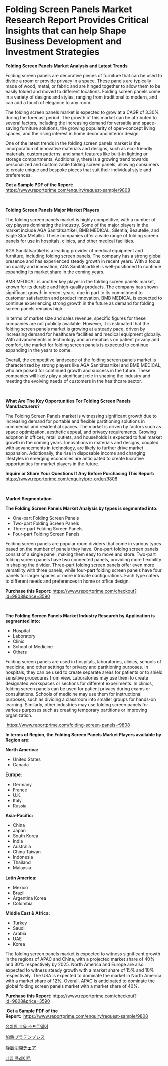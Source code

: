 <p><h1>Folding Screen Panels Market Research Report Provides Critical Insights that can help Shape Business Development and Investment Strategies</h1></p><p><strong>Folding Screen Panels Market Analysis and Latest Trends</strong></p>
<p><p>Folding screen panels are decorative pieces of furniture that can be used to divide a room or provide privacy in a space. These panels are typically made of wood, metal, or fabric and are hinged together to allow them to be easily folded and moved to different locations. Folding screen panels come in a variety of designs and styles, ranging from traditional to modern, and can add a touch of elegance to any room.</p><p>The folding screen panels market is expected to grow at a CAGR of 3.30% during the forecast period. The growth of this market can be attributed to several factors, including the increasing demand for versatile and space-saving furniture solutions, the growing popularity of open-concept living spaces, and the rising interest in home decor and interior design. </p><p>One of the latest trends in the folding screen panels market is the incorporation of innovative materials and designs, such as eco-friendly materials, custom patterns, and smart features like built-in lighting or storage compartments. Additionally, there is a growing trend towards personalized and customizable folding screen panels, allowing consumers to create unique and bespoke pieces that suit their individual style and preferences.</p></p>
<p><strong>Get a Sample PDF of the Report:&nbsp;</strong> <a href="https://www.reportprime.com/enquiry/request-sample/9808">https://www.reportprime.com/enquiry/request-sample/9808</a></p>
<p>&nbsp;</p>
<p><strong>Folding Screen Panels Major Market Players</strong></p>
<p><p>The folding screen panels market is highly competitive, with a number of key players dominating the industry. Some of the major players in the market include AGA Sanitätsartikel, BMB MEDICAL, Silentia, Beautelle, and Eagle Star Metallic. These companies offer a wide range of folding screen panels for use in hospitals, clinics, and other medical facilities.</p><p>AGA Sanitätsartikel is a leading provider of medical equipment and furniture, including folding screen panels. The company has a strong global presence and has experienced steady growth in recent years. With a focus on quality and innovation, AGA Sanitätsartikel is well-positioned to continue expanding its market share in the coming years.</p><p>BMB MEDICAL is another key player in the folding screen panels market, known for its durable and high-quality products. The company has shown significant growth in recent years, due in part to its commitment to customer satisfaction and product innovation. BMB MEDICAL is expected to continue experiencing strong growth in the future as demand for folding screen panels remains high.</p><p>In terms of market size and sales revenue, specific figures for these companies are not publicly available. However, it is estimated that the folding screen panels market is growing at a steady pace, driven by increasing demand for healthcare facilities and medical equipment globally. With advancements in technology and an emphasis on patient privacy and comfort, the market for folding screen panels is expected to continue expanding in the years to come.</p><p>Overall, the competitive landscape of the folding screen panels market is characterized by strong players like AGA Sanitätsartikel and BMB MEDICAL, who are poised for continued growth and success in the future. These companies will likely play a significant role in shaping the industry and meeting the evolving needs of customers in the healthcare sector.</p></p>
<p>&nbsp;</p>
<p><strong>What Are The Key Opportunities For Folding Screen Panels Manufacturers?</strong></p>
<p><p>The Folding Screen Panels market is witnessing significant growth due to increasing demand for portable and flexible partitioning solutions in commercial and residential spaces. The market is driven by factors such as space optimization, aesthetic appeal, and privacy requirements. Growing adoption in offices, retail outlets, and households is expected to fuel market growth in the coming years. Innovations in materials and designs, coupled with advancements in technology, are likely to further drive market expansion. Additionally, the rise in disposable income and changing lifestyles in emerging economies are anticipated to create lucrative opportunities for market players in the future.</p></p>
<p><strong>Inquire or Share Your Questions If Any Before Purchasing This Report:</strong> <a href="https://www.reportprime.com/enquiry/pre-order/9808">https://www.reportprime.com/enquiry/pre-order/9808</a></p>
<p>&nbsp;</p>
<p><strong>Market Segmentation</strong></p>
<p><strong>The Folding Screen Panels Market Analysis by types is segmented into:</strong></p>
<p><ul><li>One-part Folding Screen Panels</li><li>Two-part Folding Screen Panels</li><li>Three-part Folding Screen Panels</li><li>Four-part Folding Screen Panels</li></ul></p>
<p><p>Folding screen panels are popular room dividers that come in various types based on the number of panels they have. One-part folding screen panels consist of a single panel, making them easy to move and store. Two-part folding screen panels have two connected panels, providing more flexibility in shaping the divider. Three-part folding screen panels offer even more versatility with three panels, while four-part folding screen panels have four panels for larger spaces or more intricate configurations. Each type caters to different needs and preferences in home or office design.</p></p>
<p><strong>Purchase this Report:&nbsp;</strong><a href="https://www.reportprime.com/checkout?id=9808&price=3590">https://www.reportprime.com/checkout?id=9808&price=3590</a></p>
<p>&nbsp;</p>
<p><strong>The Folding Screen Panels Market Industry Research by Application is segmented into:</strong></p>
<p><ul><li>Hospital</li><li>Laboratory</li><li>Clinic</li><li>School of Medicine</li><li>Others</li></ul></p>
<p><p>Folding screen panels are used in hospitals, laboratories, clinics, schools of medicine, and other settings for privacy and partitioning purposes. In hospitals, they can be used to create separate areas for patients or to shield sensitive procedures from view. Laboratories may use them to create designated workspaces or sections for different experiments. In clinics, folding screen panels can be used for patient privacy during exams or consultations. Schools of medicine may use them for instructional purposes, such as dividing a classroom into smaller groups for hands-on learning. Similarly, other industries may use folding screen panels for various purposes such as creating temporary partitions or improving organization.</p></p>
<p><a href="https://www.reportprime.com/folding-screen-panels-r9808">&nbsp;https://www.reportprime.com/folding-screen-panels-r9808</a></p>
<p><strong>In terms of Region, the Folding Screen Panels Market Players available by Region are:</strong></p>
<p>
    <p> <strong> North America: </strong>
        <ul>
            <li>United States</li>
            <li>Canada</li>
        </ul>
        </p> 
    <p> <strong> Europe: </strong>
        <ul>
            <li>Germany</li>
            <li>France</li>
            <li>U.K.</li>
            <li>Italy</li>
            <li>Russia</li>
        </ul>
        </p> 
    <p> <strong> Asia-Pacific: </strong>
        <ul>
            <li>China</li>
            <li>Japan</li>
            <li>South Korea</li>
            <li>India</li>
            <li>Australia</li>
            <li>China Taiwan</li>
            <li>Indonesia</li>
            <li>Thailand</li>
            <li>Malaysia</li>
        </ul>
        </p> 
    <p> <strong> Latin America: </strong>
        <ul>
            <li>Mexico</li>
            <li>Brazil</li>
            <li>Argentina Korea</li>
            <li>Colombia</li>
        </ul>
        </p> 
    <p> <strong> Middle East & Africa: </strong>
        <ul>
            <li>Turkey</li>
            <li>Saudi</li>
            <li>Arabia</li>
            <li>UAE</li>
            <li>Korea</li>
        </ul>
    </p>
    </p>
<p><p>The folding screen panels market is expected to witness significant growth in the regions of APAC and China, with a projected market share of 40% and 30% respectively by 2025. North America and Europe are also expected to witness steady growth with a market share of 15% and 10% respectively. The USA is expected to dominate the market in North America with a market share of 12%. Overall, APAC is anticipated to dominate the global folding screen panels market with a market share of 40%.</p></p>
<p><strong>Purchase this Report: </strong><a href="https://www.reportprime.com/checkout?id=9808&price=3590">https://www.reportprime.com/checkout?id=9808&price=3590</a></p>
<p>&nbsp;<strong>Get a Sample PDF of the Report:&nbsp;&nbsp;</strong><a href="https://www.reportprime.com/enquiry/request-sample/9808">https://www.reportprime.com/enquiry/request-sample/9808</a></p>
<p><strong></strong></p>
<p><p><a href="https://medium.com/@jaceykeebler2022/%EC%9C%A0%EC%B9%98%EC%9B%90-%EA%B5%90%EC%9C%A1-%EC%86%8C%ED%94%84%ED%8A%B8%EC%9B%A8%EC%96%B4-%EC%8B%9C%EC%9E%A5-%EC%A0%90%EC%9C%A0%EC%9C%A8-%EC%A7%84%ED%99%94-%EB%B0%8F-%EC%8B%9C%EC%9E%A5-%EC%84%B1%EC%9E%A5-%EC%B6%94%EC%84%B8-2024-2031-b6bccb2b0248">유치원 교육 소프트웨어</a></p><p><a href="https://medium.com/@amehdzmay/%E5%8A%A0%E7%86%B1%E3%83%97%E3%83%A9%E3%83%86%E3%83%B3%E3%83%97%E3%83%AC%E3%82%B9%E3%81%AE%E5%B8%82%E5%A0%B4%E8%A6%8F%E6%A8%A1-cagr-%E3%83%88%E3%83%AC%E3%83%B3%E3%83%89-2024-2030-79d59401c117">加熱プラテンプレス</a></p><p><a href="https://medium.com/@dominicalsop1/%E6%8E%A1%E8%A1%80%E6%A4%85%E5%AD%90%E5%B8%82%E5%A0%B4-%E6%88%90%E5%8A%9F%E3%81%99%E3%82%8B%E3%83%93%E3%82%B8%E3%83%8D%E3%82%B9%E6%88%A6%E7%95%A5%E3%81%AE%E9%8D%B5-2031%E5%B9%B4%E3%81%BE%E3%81%A7%E3%81%AE%E4%BA%88%E6%B8%AC-6969926369ff">静脈切開チェア</a></p><p><a href="https://medium.com/@albinbrakus2023/%EC%9D%B4%EB%A6%84%ED%8C%90-%EC%8B%9C%EC%9E%A5-%EA%B7%9C%EB%AA%A8%EC%99%80-%EC%8B%9C%EC%9E%A5-%EB%8F%99%ED%96%A5-%EC%99%84%EC%A0%84%ED%95%9C-%EC%82%B0%EC%97%85-%EA%B0%9C%EC%9A%94-2024%EB%85%84%EB%B6%80%ED%84%B0-2031%EB%85%84-b480dda509c0">네임 플레이트</a></p></p>